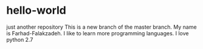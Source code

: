 # hello-world
just another repository
This is a new branch of the master branch.
My name is Farhad-Falakzadeh.
I like to learn more programming languages. 
I love python 2.7
